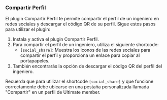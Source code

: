 
### Compartir Perfil

El plugin Compartir Perfil te permite compartir el perfil de un ingeniero en redes sociales y descargar el código QR de su perfil. Sigue estos pasos para utilizar el plugin:

1. Instala y activa el plugin Compartir Perfil.
2. Para compartir el perfil de un ingeniero, utiliza el siguiente shortcode:
   - `[social_share]`: Muestra los iconos de las redes sociales para compartir el perfil y proporciona un enlace para copiar al portapapeles.
3. También encontrarás la opción de descargar el código QR del perfil del ingeniero.

Recuerda que para utilizar el shortcode `[social_share]` y que funcione correctamente debe ubicarse en una pestaña personalizada llamada "Compartir" en un perfil de Ultimate member.